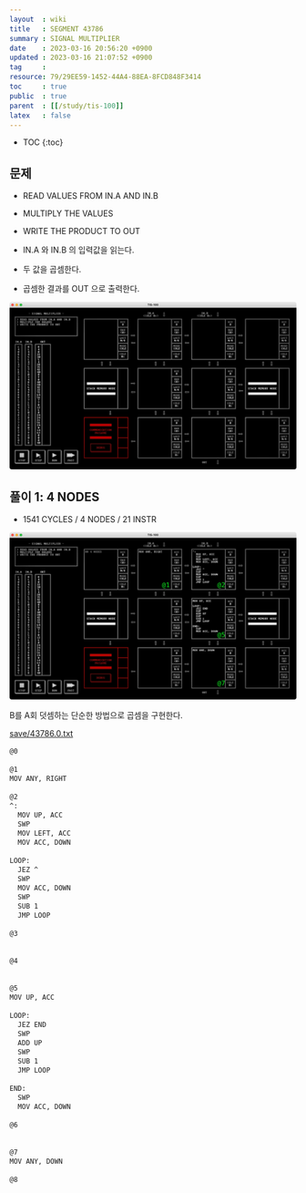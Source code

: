 ```yaml
---
layout  : wiki
title   : SEGMENT 43786
summary : SIGNAL MULTIPLIER
date    : 2023-03-16 20:56:20 +0900
updated : 2023-03-16 21:07:52 +0900
tag     : 
resource: 79/29EE59-1452-44A4-88EA-8FCD848F3414
toc     : true
public  : true
parent  : [[/study/tis-100]]
latex   : false
---
```

* TOC
{:toc}

## 문제

>
- READ VALUES FROM IN.A AND IN.B
- MULTIPLY THE VALUES
- WRITE THE PRODUCT TO OUT

- IN.A 와 IN.B 의 입력값을 읽는다.
- 두 값을 곱셈한다.
- 곱셈한 결과를 OUT 으로 출력한다.

![image]( /resource/79/29EE59-1452-44A4-88EA-8FCD848F3414/225610254-9f4eb969-f78f-40b6-960a-f231b1d6f581.png )

## 풀이 1: 4 NODES

- 1541 CYCLES / 4 NODES / 21 INSTR

![image]( /resource/79/29EE59-1452-44A4-88EA-8FCD848F3414/225611240-0e07830d-7b75-4852-974c-989111eae0d3.png )

B를 A회 덧셈하는 단순한 방법으로 곱셈을 구현한다.

[save/43786.0.txt]( https://github.com/johngrib/TIS-100-solutions/blob/c87d674656ca58558e4daae6a0fdaaf234ba89d2/save/43786.0.txt )

```tis-100
@0

@1
MOV ANY, RIGHT

@2
^:
  MOV UP, ACC
  SWP
  MOV LEFT, ACC
  MOV ACC, DOWN

LOOP:
  JEZ ^
  SWP
  MOV ACC, DOWN
  SWP
  SUB 1
  JMP LOOP

@3


@4


@5
MOV UP, ACC

LOOP:
  JEZ END
  SWP
  ADD UP
  SWP
  SUB 1
  JMP LOOP

END:
  SWP
  MOV ACC, DOWN

@6


@7
MOV ANY, DOWN

@8
```
